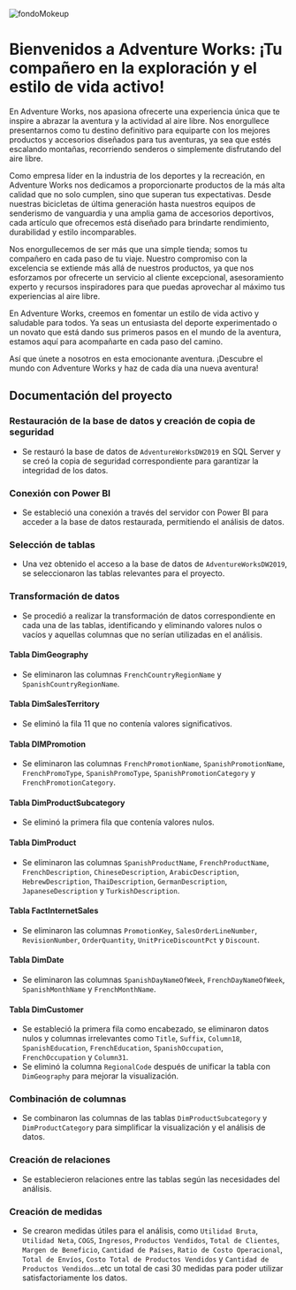 ![fondoMokeup](https://github.com/user-attachments/assets/5e9300da-57c9-4764-989d-9aac5eb069dd)

# Bienvenidos a Adventure Works: ¡Tu compañero en la exploración y el estilo de vida activo!

En Adventure Works, nos apasiona ofrecerte una experiencia única que te inspire a abrazar la aventura y la actividad al aire libre. Nos enorgullece presentarnos como tu destino definitivo para equiparte con los mejores productos y accesorios diseñados para tus aventuras, ya sea que estés escalando montañas, recorriendo senderos o simplemente disfrutando del aire libre.

Como empresa líder en la industria de los deportes y la recreación, en Adventure Works nos dedicamos a proporcionarte productos de la más alta calidad que no solo cumplen, sino que superan tus expectativas. Desde nuestras bicicletas de última generación hasta nuestros equipos de senderismo de vanguardia y una amplia gama de accesorios deportivos, cada artículo que ofrecemos está diseñado para brindarte rendimiento, durabilidad y estilo incomparables.

Nos enorgullecemos de ser más que una simple tienda; somos tu compañero en cada paso de tu viaje. Nuestro compromiso con la excelencia se extiende más allá de nuestros productos, ya que nos esforzamos por ofrecerte un servicio al cliente excepcional, asesoramiento experto y recursos inspiradores para que puedas aprovechar al máximo tus experiencias al aire libre.

En Adventure Works, creemos en fomentar un estilo de vida activo y saludable para todos. Ya seas un entusiasta del deporte experimentado o un novato que está dando sus primeros pasos en el mundo de la aventura, estamos aquí para acompañarte en cada paso del camino.

Así que únete a nosotros en esta emocionante aventura. ¡Descubre el mundo con Adventure Works y haz de cada día una nueva aventura!

## Documentación del proyecto

### Restauración de la base de datos y creación de copia de seguridad

- Se restauró la base de datos de `AdventureWorksDW2019` en SQL Server y se creó la copia de seguridad correspondiente para garantizar la integridad de los datos.

### Conexión con Power BI

- Se estableció una conexión a través del servidor con Power BI para acceder a la base de datos restaurada, permitiendo el análisis de datos.

### Selección de tablas

- Una vez obtenido el acceso a la base de datos de `AdventureWorksDW2019`, se seleccionaron las tablas relevantes para el proyecto.

### Transformación de datos

- Se procedió a realizar la transformación de datos correspondiente en cada una de las tablas, identificando y eliminando valores nulos o vacíos y aquellas columnas que no serían utilizadas en el análisis.

#### Tabla DimGeography

- Se eliminaron las columnas `FrenchCountryRegionName` y `SpanishCountryRegionName`.

#### Tabla DimSalesTerritory

- Se eliminó la fila 11 que no contenía valores significativos.

#### Tabla DIMPromotion

- Se eliminaron las columnas `FrenchPromotionName`, `SpanishPromotionName`, `FrenchPromoType`, `SpanishPromoType`, `SpanishPromotionCategory` y `FrenchPromotionCategory`.

#### Tabla DimProductSubcategory

- Se eliminó la primera fila que contenía valores nulos.

#### Tabla DimProduct

- Se eliminaron las columnas `SpanishProductName`, `FrenchProductName`, `FrenchDescription`, `ChineseDescription`, `ArabicDescription`, `HebrewDescription`, `ThaiDescription`, `GermanDescription`, `JapaneseDescription` y `TurkishDescription`.

#### Tabla FactInternetSales

- Se eliminaron las columnas `PromotionKey`, `SalesOrderLineNumber`, `RevisionNumber`, `OrderQuantity`, `UnitPriceDiscountPct` y `Discount`.

#### Tabla DimDate

- Se eliminaron las columnas `SpanishDayNameOfWeek`, `FrenchDayNameOfWeek`, `SpanishMonthName` y `FrenchMonthName`.

#### Tabla DimCustomer

- Se estableció la primera fila como encabezado, se eliminaron datos nulos y columnas irrelevantes como `Title`, `Suffix`, `Column18`, `SpanishEducation`, `FrenchEducation`, `SpanishOccupation`, `FrenchOccupation` y `Column31`.
- Se eliminó la columna `RegionalCode` después de unificar la tabla con `DimGeography` para mejorar la visualización.

### Combinación de columnas

- Se combinaron las columnas de las tablas `DimProductSubcategory` y `DimProductCategory` para simplificar la visualización y el análisis de datos.

### Creación de relaciones

- Se establecieron relaciones entre las tablas según las necesidades del análisis.

### Creación de medidas

- Se crearon medidas útiles para el análisis, como `Utilidad Bruta`, `Utilidad Neta`, `COGS`, `Ingresos`, `Productos Vendidos`, `Total de Clientes`, `Margen de Beneficio`, `Cantidad de Países`, `Ratio de Costo Operacional`, `Total de Envíos`, `Costo Total de Productos Vendidos` y `Cantidad de Productos Vendidos`…etc un total de casi 30 medidas para poder utilizar satisfactoriamente los datos.
